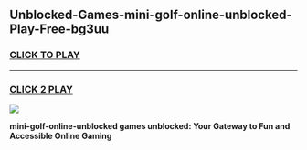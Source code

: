 
## Unblocked-Games-mini-golf-online-unblocked-Play-Free-bg3uu
<h3>
<a href="https://premium76.site?title=mini-golf-online-unblocked&ref=21A">CLICK TO PLAY</a></h3>
<hr>

<h3>
<a href="https://premium76.site?title=mini-golf-online-unblocked&ref=21A">CLICK 2 PLAY</a>
  
</h3>

<a href="https://premium76.site?title=mini-golf-online-unblocked&ref=21A"><img src="https://clearcache.store/games.png"></a>


**mini-golf-online-unblocked games unblocked: Your Gateway to Fun and Accessible Online Gaming**
